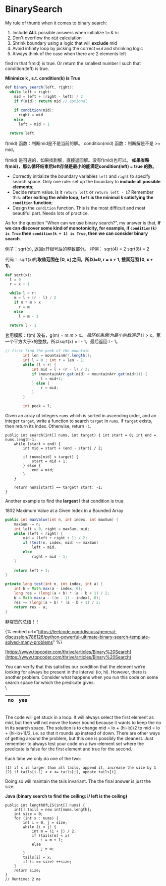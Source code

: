 # BinarySearch



My rule of thumb when it comes to binary search:

1. Include **ALL** possible answers when initialize `lo` & `hi`
2. Don't overflow the `mid` calculation
3. Shrink boundary using a logic that will **exclude** mid
4. Avoid infinity loop by picking the correct `mid` and shrinking logic
5. Always think of the case when there are 2 elements left



find m that f(mid) is true. Or return the smallest number l such that condition(left) is true.

&#x20;**Minimize k , s.t. condition(k) is True**

```java
def binary_search(left, right):
  while left < right:
    mid = left + (right - left) / 2
    if f(mid): return mid // optional
    
    if condition(mid):
      right = mid     
    else:
      left = mid + 1 

  return left
```

f(mid) 函数：判断mid是不是当前的解。 condition(mid) 函数：判断解是不是 >= mid。

f(mid) 是可选的，如果找到解，直接返回解。没有f(mid)也可以。 **如果省略f(mid)，那么循环结束后left存储是最小的能满足condition(left) = true 的数。**



* Correctly initialize the boundary variables `left` and `right` to specify search space. Only one rule: set up the boundary to **include all possible elements**;
* Decide return value. Is it `return left` or `return left - 1`? Remember this: **after exiting the while loop, `left` is the minimal k​ satisfying the `condition` function**;
* Design the `condition` function. This is the most difficult and most beautiful part. Needs lots of practice.

&#x20;As for the question "When can we use binary search?", my answer is that, **If we can discover some kind of monotonicity, for example, if `condition(k) is True` then `condition(k + 1) is True`, then we can consider binary search**.



例子：sqrt(x), 返回x开根号后的整数部分。 样例： sqrt(4) = 2 sqrt(8) = 2

代码： sqrt(x)的**取值范围在 \[0, x] 之间，所以l=0, r = x + 1, 搜索范围 \[0, x + 1)**。

```python
def sqrt(x):
  l = 0
  r = x + 1

  while l < r:
    m = l + (r - l) / 2
    if m * m > x
      r = m
    else
      l = m + 1

  return l - 1
```

套用模版：f(m) 没有，g(m) = m _m > x。 循环结束后l为最小的数满足 l_ l > x，第一个平方大于x的整数。所以sqrt(x) = l - 1，最后返回 l - 1。

```java
// first find the peek of the mountain
        int len = mountainArr.length();
        int l = 0 ; int r = len - 1;
        while (l < r) {
            int mid = l + (r - l) / 2;
            if (mountainArr.get(mid) < mountainArr.get(mid+1)) {
                l = mid+1;
            } else {
                r = mid;
            }
        }

        int peak = l;
```



Given an array of integers `nums` which is sorted in ascending order, and an integer `target`, write a function to search `target` in `nums`. If `target` exists, then return its index. Otherwise, return `-1`.

```
public int search(int[] nums, int target) { int start = 0; int end = nums.length-1;
    while (start < end) {
        int mid = start + (end - start) / 2;
        
        if (nums[mid] < target) {
            start = mid + 1;
        } else {
            end = mid;
        }
    }
    
    return nums[start] == target? start: -1;
}
```

Another example to find the **largest** l that condition is true

1802 Maximum Value at a Given Index in a Bounded Array

```java
public int maxValue(int n, int index, int maxSum) {
    maxSum -= n;
    int left = 0, right = maxSum, mid;
    while (left < right) {
        mid = (left + right + 1) / 2;
        if (test(n, index, mid) <= maxSum)
            left = mid;
        else
            right = mid - 1;
    }
    
    return left + 1;
}

private long test(int n, int index, int a) {
    int b = Math.max(a - index, 0);
    long res = (long)(a + b) * (a - b + 1) / 2;
    b = Math.max(a - ((n - 1) - index), 0);
    res += (long)(a + b) * (a - b + 1) / 2;
    return res - a;
}
```

非常赞的总结！！

{% embed url="https://leetcode.com/discuss/general-discussion/786126/python-powerful-ultimate-binary-search-template-solved-many-problems" %}





[https://www.topcoder.com/thrive/articles/Binary%20Search](https://www.topcoder.com/thrive/articles/Binary%20Search)

&#x20;You can verify that this satisfies our condition that the element we’re looking for always be present in the interval (lo, hi). However, there is another problem. Consider what happens when you run this code on some search space for which the predicate gives:\
\


| no | yes |
| -- | --- |

\
The code will get stuck in a loop. It will always select the first element as mid, but then will not move the lower bound because it wants to keep the no in its search space. The solution is to change mid = lo + (hi-lo)/2 to mid = lo + (hi-lo+1)/2, i.e. so that it rounds up instead of down. There are other ways of getting around the problem, but this one is possibly the cleanest. Just remember to always test your code on a two-element set where the predicate is false for the first element and true for the second.



Each time we only do one of the two:

```
(1) if x is larger than all tails, append it, increase the size by 1
(2) if tails[i-1] < x <= tails[i], update tails[i]
```

Doing so will maintain the tails invariant. The the final answer is just the size.

**Java (binary search to find the ceiling: i/ left is the ceiling)**

```
public int lengthOfLIS(int[] nums) {
    int[] tails = new int[nums.length];
    int size = 0;
    for (int x : nums) {
        int i = 0, j = size;
        while (i < j) {
            int m = (i + j) / 2;
            if (tails[m] < x)
                i = m + 1;
            else
                j = m;
        }
        tails[i] = x;
        if (i == size) ++size;
    }
    return size;
}
// Runtime: 2 ms
```
